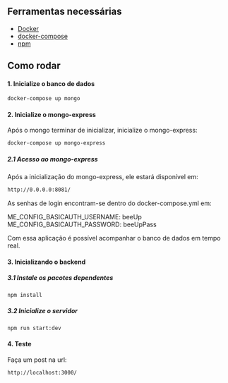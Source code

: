 ## Ferramentas necessárias

- [Docker](https://www.digitalocean.com/community/tutorials/how-to-install-and-use-docker-on-ubuntu-20-04-pt)
- [docker-compose](https://www.digitalocean.com/community/tutorials/how-to-install-and-use-docker-compose-on-ubuntu-20-04)
- [npm](https://docs.npmjs.com/)
 
## Como rodar 
#### 1. Inicialize o banco de dados
``` bash
docker-compose up mongo 
```


#### 2. Inicialize o mongo-express

Após o mongo terminar de inicializar, inicialize o mongo-express:
``` bash
docker-compose up mongo-express 
```

##### 2.1 Acesso ao mongo-express

Após a inicialização do mongo-express, ele estará disponível em: 
``` bash
http://0.0.0.0:8081/
```
As senhas de login encontram-se dentro do docker-compose.yml em:

ME_CONFIG_BASICAUTH_USERNAME: beeUp
ME_CONFIG_BASICAUTH_PASSWORD: beeUpPass

Com essa aplicação é possível acompanhar o banco de dados em tempo real.

#### 3. Inicializando o backend


##### 3.1 Instale os pacotes dependentes
``` bash
npm install
```

##### 3.2 Inicialize o servidor
``` bash
npm run start:dev
```

#### 4. Teste

Faça um post na url:
``` bash
http://localhost:3000/
```